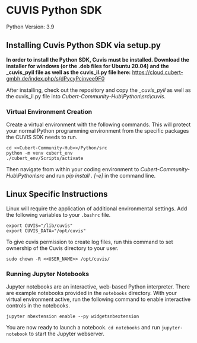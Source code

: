 # CUVIS Python SDK

Python Version: 3.9

## Installing Cuvis Python SDK via setup.py

__In order to install the Python SDK, Cuvis must be installed. 
Download the installer for windows (or the .deb files for Ubuntu 20.04) and the \_cuvis\_pyil file as well as the cuvis\_il.py file here:__
https://cloud.cubert-gmbh.de/index.php/s/dPycyPcjnvee9F0

After installing, check out the repository and copy the *\_cuvis\_pyil* as well as the cuvis\_il.py file into *Cubert-Community-Hub\Python\src\cuvis*.

### Virtual Environment Creation

Create a virtual environment with the following commands. This will protect your normal Python programming environment from the specific packages the CUVIS SDK needs to run.
```
cd <<Cubert-Community-Hub>>/Python/src
python -m venv cubert_env
./cubert_env/Scripts/activate
```

Then navigate from within your coding environment to *Cubert-Community-Hub\Python\src* and run *pip install . [-e]* in the command line.

## Linux Specific Instructions

Linux will require the application of additional environmental settings. Add the following variables to your `.bashrc` file.

```
export CUVIS="/lib/cuvis"
export CUVIS_DATA="/opt/cuvis"
```
To give cuvis permission to create log files, run this command to set ownership of the Cuvis directory to your user.
```
sudo chown -R <<USER_NAME>> /opt/cuvis/
```
### Running Jupyter Notebooks

Jupyter notebooks are an interactive, web-based Python interpreter. There are example notebooks provided in the `notebooks` directory. With your virtual environment active, run the following command to enable interactive controls in the notebooks.

```
jupyter nbextension enable --py widgetsnbextension
```
You are now ready to launch a notebook. `cd notebooks` and run `jupyter-notebook` to start the Jupyter webserver.
